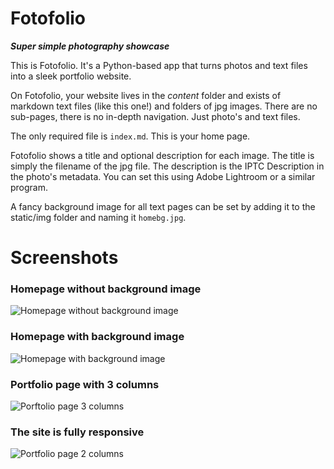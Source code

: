# Fotofolio
***Super simple photography showcase***

This is Fotofolio. It's a Python-based app that turns photos and text files into a sleek portfolio website. 



On Fotofolio, your website lives in the *content* folder and exists of markdown text files (like this one!) and folders of jpg images. There are no sub-pages, there is no in-depth navigation. Just photo's and text files.

The only required file is `index.md`. This is your home page.

Fotofolio shows a title and optional description for each image. The title is simply the filename of the jpg file. The description is the IPTC Description in the photo's metadata. You can set this using Adobe Lightroom or a similar program.

A fancy background image for all text pages can be set by adding it to the static/img folder and naming it `homebg.jpg`.

# Screenshots


### Homepage without background image
![Homepage without background image](https://i.imgur.com/KgEZeV2.png)

### Homepage with background image
![Homepage with background image](https://i.imgur.com/wW7bxtz.png)

### Portfolio page with 3 columns
![Porftolio page 3 columns](https://i.imgur.com/ScwG8mZ.jpg)

### The site is fully responsive
![Portfolio page 2 columns](https://i.imgur.com/ZhRlRj9.png)
